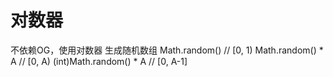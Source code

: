 # 对数器
不依赖OG，使用对数器
生成随机数组
Math.random()           // [0, 1)
Math.random() * A       // [0, A)
(int)Math.random() * A  // [0, A-1]